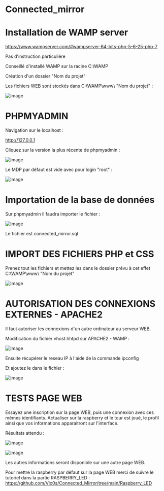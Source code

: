 # Connected_mirror

# Installation de WAMP server

https://www.wampserver.com/#wampserver-64-bits-php-5-6-25-php-7

Pas d'instruction particulière

Conseillé d'installé WAMP sur la racine C:\WAMP

Création d'un dossier "Nom du projet"

Les fichiers WEB sont stockés dans C:\WAMP\www\ "Nom du projet" : 

![image](https://user-images.githubusercontent.com/104896709/175987535-306b83d7-0cef-4138-bc93-934bb8790a9a.png)

# PHPMYADMIN

Navigation sur le localhost : 

http://127.0.0.1

Cliquez sur la version la plus récente de phpmyadmin :

![image](https://user-images.githubusercontent.com/104896709/175988002-b82353fe-1dd7-40a1-8742-750d851d02ca.png)

Le MDP par défaut est vide avec pour login "root" : 

![image](https://user-images.githubusercontent.com/104896709/175988093-2a6cb3ba-e0ea-4f5e-8eec-6f751e9084ff.png)

# Importation de la base de données

Sur phpmyadmin il faudra importer le fichier :

![image](https://user-images.githubusercontent.com/104896709/175988469-c55c38d7-9580-41bd-b0af-f48df57ef0a9.png)

Le fichier est connected_mirror.sql

# IMPORT DES FICHIERS PHP et CSS

Prenez tout les fichiers et mettez les dans le dossier prévu à cet effet C:\WAMP\www\ "Nom du projet"

![image](https://user-images.githubusercontent.com/104896709/175988674-a7bf9ede-b262-491d-9a17-6fdb5a74ae04.png)

# AUTORISATION DES CONNEXIONS EXTERNES - APACHE2

Il faut autoriser les connexions d'un autre ordinateur au serveur WEB.

Modification du fichier vhost.hhtpd sur APACHE2 - WAMP : 

![image](https://user-images.githubusercontent.com/104896709/175989160-c77e0943-9378-4689-a07e-a1b10af4d420.png)

Ensuite récupérer le reseau IP à l'aide de la commande ipconfig

Et ajoutez le dans le fichier :

![image](https://user-images.githubusercontent.com/104896709/175989486-7d67b837-2f1c-41a2-8fe7-91f161f53ab7.png) 

# TESTS PAGE WEB

Essayez une inscription sur la page WEB, puis une connexion avec ces mêmes identifiants.
Actualiser sur la raspberry et le tour est joué, le profil ainsi que vos informations apparaitront sur l'interface.

Résultats attendu :

![image](https://user-images.githubusercontent.com/104896709/175989835-d526d4e7-8c67-4df0-8cf5-03ae0e43b05b.png)

![image](https://user-images.githubusercontent.com/104896709/175989970-b07f2555-5915-4671-a5f2-cbe55d412f7a.png)

Les autres informations seront disponible sur une autre page WEB.

Pour mettre la raspberry par défaut sur la page WEB merci de suivre le tutoriel dans la partie RASPBERRY_LED : https://github.com/Vic0s/Connected_Mirror/tree/main/Raspberry_LED

